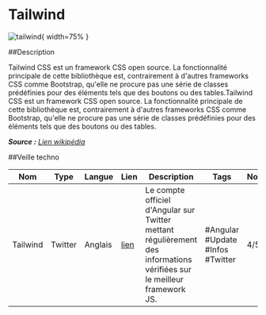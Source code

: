 # Tailwind

![tailwind](https://www.vectorlogo.zone/logos/tailwindcss/tailwindcss-ar21.png){ width=75% }

 
##Description

Tailwind CSS est un framework CSS open source. La fonctionnalité principale de cette bibliothèque est, contrairement à d'autres frameworks CSS comme Bootstrap, qu'elle ne procure pas une série de classes prédéfinies pour des éléments tels que des boutons ou des tables.Tailwind CSS est un framework CSS open source. La fonctionnalité principale de cette bibliothèque est, contrairement à d'autres frameworks CSS comme Bootstrap, qu'elle ne procure pas une série de classes prédéfinies pour des éléments tels que des boutons ou des tables.

 _**Source :** [Lien wikipédia](https://fr.wikipedia.org/wiki/Tailwind_CSS)_

##Veille techno

Nom  | Type  | Langue | Lien | Description | Tags | Note
------|-------|--------|------|-------------|------|------
Tailwind | Twitter | Anglais | [lien](https://twitter.com/angular) | Le compte officiel d'Angular sur Twitter mettant régulièrement des informations vérifiées sur le meilleur framework JS. |#Angular #Update #Infos #Twitter | 4/5